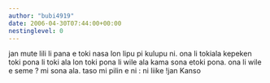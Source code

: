 ```yaml
---
author: "bubi4919"
date: 2006-04-30T07:44:00+00:00
nestinglevel: 0
---
```

jan mute lili li pana e toki nasa lon lipu pi kulupu ni. ona li tokiala kepeken toki pona li toki ala lon toki pona li wile ala kama sona etoki pona. ona li wile e seme ? mi sona ala. taso mi pilin e ni : ni liike !jan Kanso